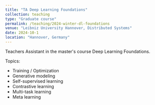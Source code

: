 ```yaml
---
title: "TA Deep Learning Foundations"
collection: teaching
type: "Graduate course"
permalink: /teaching/2024-winter-dl-foundations
venue: "Leibniz University Hannover, Distributed Systems"
date: 2024-10-1
location: "Hannover, Germany"
---
```


Teachers Assistant in the master's course Deep Learning Foundations.

Topics:

* Training / Optimization
* Generative modeling
* Self-supervised learning
* Contrastive learning
* Multi-task learning
* Meta learning
